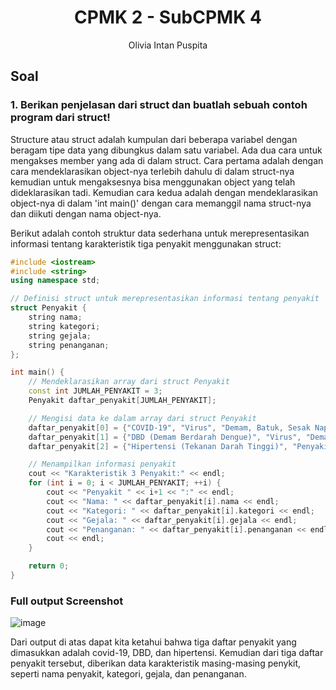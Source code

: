 # <h1 align="center">CPMK 2 - SubCPMK 4</h1>
<p align="center">Olivia Intan Puspita</p>


## Soal

### 1.	Berikan penjelasan dari struct dan buatlah sebuah contoh program dari struct! 

Structure atau struct adalah kumpulan dari beberapa variabel dengan beragam tipe data yang dibungkus dalam satu variabel. Ada dua cara untuk mengakses member yang ada di dalam struct. Cara pertama adalah dengan cara mendeklarasikan object-nya terlebih dahulu di dalam struct-nya kemudian untuk mengaksesnya bisa menggunakan object yang telah dideklarasikan tadi. Kemudian cara kedua adalah dengan mendeklarasikan object-nya di dalam 'int main()' dengan cara memanggil nama struct-nya dan diikuti dengan nama object-nya.

Berikut adalah contoh struktur data sederhana untuk merepresentasikan informasi tentang karakteristik tiga penyakit menggunakan struct:

```C++
#include <iostream>
#include <string>
using namespace std;

// Definisi struct untuk merepresentasikan informasi tentang penyakit
struct Penyakit {
    string nama;
    string kategori;
    string gejala;
    string penanganan;
};

int main() {
    // Mendeklarasikan array dari struct Penyakit
    const int JUMLAH_PENYAKIT = 3;
    Penyakit daftar_penyakit[JUMLAH_PENYAKIT];

    // Mengisi data ke dalam array dari struct Penyakit
    daftar_penyakit[0] = {"COVID-19", "Virus", "Demam, Batuk, Sesak Napas", "Karantina, Perawatan Medis"};
    daftar_penyakit[1] = {"DBD (Demam Berdarah Dengue)", "Virus", "Demam Tinggi, Nyeri Sendi, Ruam Kulit", "Pengobatan Simptomatik, Istirahat"};
    daftar_penyakit[2] = {"Hipertensi (Tekanan Darah Tinggi)", "Penyakit Jantung", "Sakit Kepala, Pusing, Penglihatan Kabur", "Pengaturan Diet, Olahraga Teratur, Obat-obatan"};

    // Menampilkan informasi penyakit
    cout << "Karakteristik 3 Penyakit:" << endl;
    for (int i = 0; i < JUMLAH_PENYAKIT; ++i) {
        cout << "Penyakit " << i+1 << ":" << endl;
        cout << "Nama: " << daftar_penyakit[i].nama << endl;
        cout << "Kategori: " << daftar_penyakit[i].kategori << endl;
        cout << "Gejala: " << daftar_penyakit[i].gejala << endl;
        cout << "Penanganan: " << daftar_penyakit[i].penanganan << endl;
        cout << endl;
    }

    return 0;
}
```

### Full output Screenshot
![image](https://github.com/OliviaIntan/Teori-Algoritma-Struktur-Data/assets/162260430/8c2a8c74-7203-4f4b-9e68-0d894db7f5e6)

Dari output di atas dapat kita ketahui bahwa tiga daftar penyakit yang dimasukkan adalah covid-19, DBD, dan hipertensi. Kemudian dari tiga daftar penyakit tersebut, diberikan data karakteristik masing-masing penykit, seperti nama penyakit, kategori, gejala, dan penanganan. 